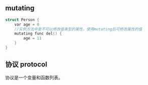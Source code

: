 ## mutating

```c++
struct Person {
    var age = 0
    //实例方法中是不可以修改值类型的属性，使用mutating后可修改属性的值
    mutating func del() {
        age = 11
    }
}
```

## 协议 protocol

协议是一个变量和函数列表。


